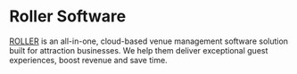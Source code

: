 # Roller Software

[ROLLER](https://www.roller.software/) is an all-in-one, cloud-based venue management software solution built for attraction businesses.
We help them deliver exceptional guest experiences, boost revenue and save time.
